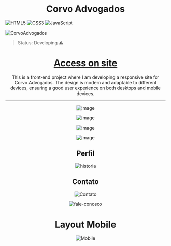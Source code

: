 <h1 align="center">Corvo Advogados</h1> 

![HTML5](https://img.shields.io/badge/html5-%23E34F26.svg?style=for-the-badge&logo=html5&logoColor=white)
![CSS3](https://img.shields.io/badge/css3-%231572B6.svg?style=for-the-badge&logo=css3&logoColor=white)
![JavaScript](https://img.shields.io/badge/javascript-%23323330.svg?style=for-the-badge&logo=javascript&logoColor=%23F7DF1E)

 ![CorvoAdvogados](https://github.com/user-attachments/assets/8ea06796-1d07-4868-9a88-6e60a7d34c47)



>Status: Developing ⚠️

<h1 align="center">
  <a href="">Access on site</a>
</h1>

<p align="center">This is a front-end project where I am developing a responsive site for Corvo Advogados. The design is modern and adaptable to different devices, ensuring a good user experience on both desktops and mobile devices.</p>
<hr></hr>

<div align="center">
 
![image](https://github.com/user-attachments/assets/d126ddbc-5bbf-4be6-95b9-2c59c4fe9016)

![image](https://github.com/user-attachments/assets/70157cd6-b975-418e-b42c-c11cd86af8b6)

![image](https://github.com/user-attachments/assets/96694c5b-52e0-4fe1-a7eb-954a5591a9c3)

![image](https://github.com/user-attachments/assets/ff9c597a-e2e8-4e91-b3e0-a35ebe19433c)
</div>

<h2 align="center"> Perfil </h2>

<div align="center">
 
![historia](https://github.com/user-attachments/assets/6cef21e9-9f45-4f18-84c7-4a45d9b0e19b)
</div>

<h2 align="center">Contato</h2>

<div align="center">
 
![Contato](https://github.com/user-attachments/assets/d0e9d7c6-780d-460c-9fca-3e9c649dcb82)


![fale-conosco](https://github.com/user-attachments/assets/71aeb54d-eec9-431f-8d64-cc8906406c52)
</div>

<h1 align="center">Layout Mobile</h1>

<div align="center">
 
![Mobile](https://github.com/user-attachments/assets/0aba594a-57dc-4c74-9cfe-9f8033b19eed)
</div>




